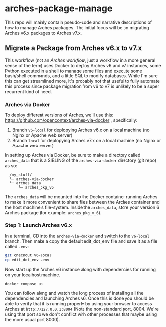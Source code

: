 # arches-package-manage
This repo will mainly contain pseudo-code and narrative descriptions of how to manage Arches packages. The initial focus will be on migrating Arches v6.x packages to Arches v7.x.




## Migrate a Package from Arches v6.x to v7.x
This workflow (not an *Arches workflow*, just a workflow in a more general sense of the term) uses Docker to deploy Arches v6 and v7 instances, some Python executed in a shell to manage some files and execute some bash/shell commands, and a little SQL to modify databases. While I'm sure this can get streamlined more, it's probably not that useful to fully automate this process since package migration from v6 to v7 is unlikely to be a super recurrent kind of need.


### Arches via Docker
To deploy different versions of Arches, we'll use this: https://github.com/opencontext/arches-via-docker , specifically:

  1. Branch `v6-local` for deplopying Arches v6.x on a local machine (no Nginx or Apache web server)
  2. Branch `local` for deplopying Arches v7.x on a local machine (no Nginx or Apache web server)

In setting up Arches via Docker, be sure to make a directory called `arches_data` that is a SIBLING of the `arches-via-docker` directory (git repo) as so:

```
  /my_stuff/
  └─ arches-via-docker
  └─ arches_data
      └─ arches_pkg_v6
```

The `arches_data` will be mounted into the Docker container running Arches to make it more convenient to share files between the Arches container and the host machine's file-system. Inside the `arches_data`, store your version 6 Arches package (for example: `arches_pkg_v_6`).


### Step 1: Launch Arches v6.x
In a terminal, CD into the `arches-via-docker` and switch to the `v6-local` branch. Then make a copy the default edit_dot_env file and save it as a file called `.env`:

``` bash
git checkout v6-local
cp edit_dot_env .env
```

Now start up the Arches v6 instance along with dependencies for running on your localhost machine.
``` bash
docker compose up
```

You can follow along and watch the long process of installing all the dependencies and launching Arches v6. Once this is done you should be able to verify that it is running properly by using your browser to access Arches at `http://127.0.0.1:8004` (Note the non-standard port, 8004. We're using that port so we don't conflict with other processes that maybe using the more usual port 8000).
  
